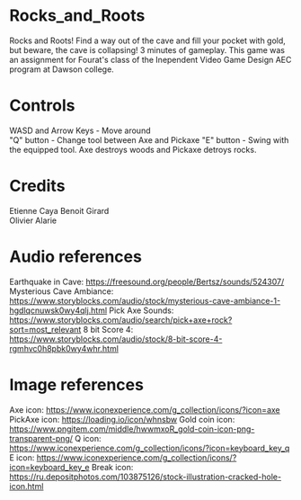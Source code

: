 # Rocks_and_Roots
Rocks and Roots! Find a way out of the cave and fill your pocket with gold, but beware, the cave is collapsing! 3 minutes of gameplay.
This game was an assignment for Fourat's class of the Inependent Video Game Design AEC program at Dawson college.

# Controls  
WASD and Arrow Keys - Move around  
"Q" button - Change tool between Axe and Pickaxe
"E" button - Swing with the equipped tool. Axe destroys woods and Pickaxe detroys rocks.

# Credits
Etienne Caya 
Benoit Girard  
Olivier Alarie  

# Audio references
Earthquake in Cave: https://freesound.org/people/Bertsz/sounds/524307/
Mysterious Cave Ambiance: https://www.storyblocks.com/audio/stock/mysterious-cave-ambiance-1-hgdlqcnuwsk0wy4qlj.html
Pick Axe Sounds: https://www.storyblocks.com/audio/search/pick+axe+rock?sort=most_relevant
8 bit Score 4: https://www.storyblocks.com/audio/stock/8-bit-score-4-rgmhvc0h8pbk0wy4whr.html

# Image references
Axe icon: https://www.iconexperience.com/g_collection/icons/?icon=axe
PickAxe icon: https://loading.io/icon/whnsbw
Gold coin icon: https://www.pngitem.com/middle/hwwmxoR_gold-coin-icon-png-transparent-png/
Q icon: https://www.iconexperience.com/g_collection/icons/?icon=keyboard_key_q
E icon: https://www.iconexperience.com/g_collection/icons/?icon=keyboard_key_e
Break icon: https://ru.depositphotos.com/103875126/stock-illustration-cracked-hole-icon.html